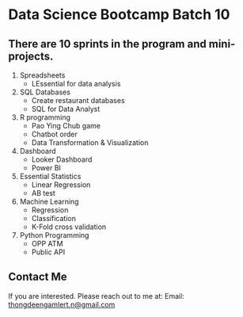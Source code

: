 # Data Science Bootcamp Batch 10
## There are 10 sprints in the program and mini-projects.


1. Spreadsheets 
   - LEssential for data analysis
2. SQL Databases
   - Create restaurant databases
   - SQL for Data Analyst
3. R programming 
   - Pao Ying Chub game
   - Chatbot order
   - Data Transformation & Visualization
4. Dashboard
   - Looker Dashboard
   - Power BI
5. Essential Statistics
   - Linear Regression
   - AB test
6. Machine Learning
   - Regression
   - Classification
   - K-Fold cross validation
7. Python Programming
   - OPP ATM
   - Public API

## Contact Me
If you are interested. Please reach out to me at: 
Email: thongdeengamlert.n@gmail.com
